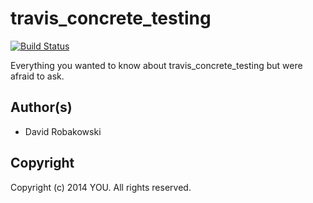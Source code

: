 # travis_concrete_testing #

[![Build Status](https://travis-ci.org/drobakowski/travis_concrete_testing.svg)](https://travis-ci.org/drobakowski/travis_concrete_testing)

Everything you wanted to know about travis_concrete_testing but were afraid to ask.

## Author(s) ##

* David Robakowski

## Copyright ##

Copyright (c) 2014 YOU.  All rights reserved.
